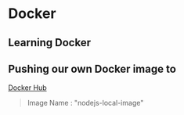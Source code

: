 # Docker

## Learning Docker

## Pushing our own Docker image to 

[Docker Hub](https://hub.docker.com/)

> Image Name : "nodejs-local-image"
